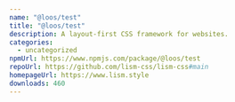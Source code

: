 ```yaml
---
name: "@loos/test"
title: "@loos/test"
description: A layout-first CSS framework for websites.
categories:
  - uncategorized
npmUrl: https://www.npmjs.com/package/@loos/test
repoUrl: https://github.com/lism-css/lism-css#main
homepageUrl: https://www.lism.style
downloads: 460
---
```

